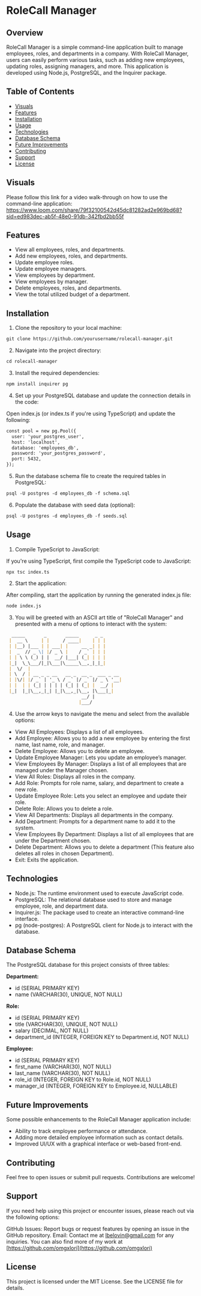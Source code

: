 # RoleCall Manager

## Overview
RoleCall Manager is a simple command-line application built to manage employees, roles, and departments in a company. With RoleCall Manager, users can easily perform various tasks, such as adding new employees, updating roles, assigning managers, and more. This application is developed using Node.js, PostgreSQL, and the Inquirer package.

## Table of Contents
- [Visuals](#visuals)
- [Features](#features)
- [Installation](#installation)
- [Usage](#usage)
- [Technologies](#technologies)
- [Database Schema](#database-schema)
- [Future Improvements](#future-improvements)
- [Contributing](#contributing)
- [Support](#support)
- [License](#license)

## Visuals
Please follow this link for a video walk-through on how to use the command-line application:
https://www.loom.com/share/79f32100542d45dc81282ad2e969bd68?sid=ed983dec-ab5f-48e0-91db-342fbd2bb55f

## Features
- View all employees, roles, and departments.
- Add new employees, roles, and departments.
- Update employee roles.
- Update employee managers.
- View employees by department.
- View employees by manager.
- Delete employees, roles, and departments.
- View the total utilized budget of a department.

## Installation

1. Clone the repository to your local machine:
```md
git clone https://github.com/yourusername/rolecall-manager.git
```

2. Navigate into the project directory:
```md
cd rolecall-manager
```

3. Install the required dependencies:
```md
npm install inquirer pg
```

4. Set up your PostgreSQL database and update the connection details in the code:

Open index.js (or index.ts if you're using TypeScript) and update the following:
```md
const pool = new pg.Pool({
  user: 'your_postgres_user',
  host: 'localhost',
  database: 'employees_db',
  password: 'your_postgres_password',
  port: 5432,
});
```

5. Run the database schema file to create the required tables in PostgreSQL:
```md
psql -U postgres -d employees_db -f schema.sql
```

6. Populate the database with seed data (optional):
```md
psql -U postgres -d employees_db -f seeds.sql
```

## Usage

1. Compile TypeScript to JavaScript:

If you're using TypeScript, first compile the TypeScript code to JavaScript:
```md
npx tsc index.ts
```

2. Start the application:

After compiling, start the application by running the generated index.js file:
```md
node index.js
```

3. You will be greeted with an ASCII art title of "RoleCall Manager" and presented with a menu of options to interact with the system:
```md
  _____       _       _____      _ _
 |  __ \     | |     / ____|    | | |
 | |__) |___ | | ___| |     __ _| | |
 |  _  // _ \| |/ _ \ |    / _` | | |
 | | \ \ (_) | |  __/ |___| (_| | | |
 |_|  \_\___/|_|\___|\_____\__,_|_|_|
 |  \/  |
 | \  / | __ _ _ __   __ _  __ _  ___ _ __
 | |\/| |/ _` | '_ \ / _` |/ _` |/ _ \ '__|
 | |  | | (_| | | | | (_| | (_| |  __/ |
 |_|  |_|\__,_|_| |_|\__,_|\__, |\___|_|
                            __/ |
                           |___/
```

4. Use the arrow keys to navigate the menu and select from the available options:

- View All Employees: Displays a list of all employees.
- Add Employee: Allows you to add a new employee by entering the first name, last name, role, and manager.
- Delete Employee: Allows you to delete an employee.
- Update Employee Manager: Lets you update an employee’s manager.
- View Employees By Manager: Displays a list of all employees that are managed under the Manager chosen.
- View All Roles: Displays all roles in the company.
- Add Role: Prompts for role name, salary, and department to create a new role.
- Update Employee Role: Lets you select an employee and update their role.
- Delete Role: Allows you to delete a role.
- View All Departments: Displays all departments in the company.
- Add Department: Prompts for a department name to add it to the system.
- View Employees By Department: Displays a list of all employees that are under the Department chosen.
- Delete Department: Allows you to delete a department (This feature also deletes all roles in chosen Department).
- Exit: Exits the application.


## Technologies
- Node.js: The runtime environment used to execute JavaScript code.
- PostgreSQL: The relational database used to store and manage employee, role, and department data.
- Inquirer.js: The package used to create an interactive command-line interface.
- pg (node-postgres): A PostgreSQL client for Node.js to interact with the database.

## Database Schema
The PostgreSQL database for this project consists of three tables:

**Department:**

- id (SERIAL PRIMARY KEY)
- name (VARCHAR(30), UNIQUE, NOT NULL)

**Role:**
- id (SERIAL PRIMARY KEY)
- title (VARCHAR(30), UNIQUE, NOT NULL)
- salary (DECIMAL, NOT NULL)
- department_id (INTEGER, FOREIGN KEY to Department.id, NOT NULL)

**Employee:**
- id (SERIAL PRIMARY KEY)
- first_name (VARCHAR(30), NOT NULL)
- last_name (VARCHAR(30), NOT NULL)
- role_id (INTEGER, FOREIGN KEY to Role.id, NOT NULL)
- manager_id (INTEGER, FOREIGN KEY to Employee.id, NULLABLE)


## Future Improvements

Some possible enhancements to the RoleCall Manager application include:
- Ability to track employee performance or attendance.
- Adding more detailed employee information such as contact details.
- Improved UI/UX with a graphical interface or web-based front-end.

## Contributing
Feel free to open issues or submit pull requests. Contributions are welcome!

## Support
If you need help using this project or encounter issues, please reach out via the following options:

GitHub Issues: Report bugs or request features by opening an issue in the GitHub repository.
Email: Contact me at lbelovin@gmail.com for any inquiries.
You can also find more of my work at [https://github.com/omgxlori](https://github.com/omgxlori)

## License
This project is licensed under the MIT License. See the LICENSE file for details.
